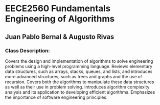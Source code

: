# **EECE2560 Fundamentals Engineering of Algorithms**

## Juan Pablo Bernal & Augusto Rivas 

### Class Description: 
Covers the design and implementation of algorithms to solve engineering problems using a high-level programming language. Reviews elementary data structures, such as arrays, stacks, queues, and lists, and introduces more advanced structures, such as trees and graphs and the use of recursion. Covers both the algorithms to manipulate these data structures as well as their use in problem solving. Introduces algorithm complexity analysis and its application to developing efficient algorithms. Emphasizes the importance of software engineering principles.
